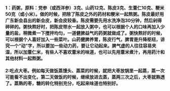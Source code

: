 #### 1：药粥，原料：党参（或西洋参）3克、山药12克、陈皮3克、生薏仁10克、粳米50克（或小米）。做的时候，把除了陈皮之外的药材和粳米一起熬粥。陈皮最好用广东新会县出的新会皮，新会皮较香。陈皮需要先用水洗净泡30分钟，然后剁得碎碎的。粥快熬好时，把陈皮带水一起放入粥中，也可以根据个人的口味再加入少量的盐，稍微煮一下搅拌均匀，一道健脾益气的药粥就做成了。粥快熬好的时候，可以根据个人喜好加入一些菜叶。山药健脾养胃，陈皮行气，脾胃是升降枢纽，讲究一个“动”字，所以要加一些动力药，要让它动起来。脾气虚的人往往容易夹湿，所以加薏仁米，有些人不喜欢薏米的味道，也可以先用薏米煮汁，再用药汁和其他材料一起熬粥。
#### 2:吃点大枣。例如每天做饭蒸馒头、蒸菜的时候，就把大枣放锅里一起蒸，蒸一次可能看不出变化，第二天做饭的时候，继续放进去蒸，蒸两三次之后，大枣就熟透了。蒸熟的枣，糖的转化特别充分，吃起来味道也特别好。